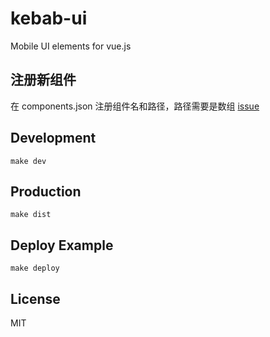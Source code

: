 # kebab-ui
Mobile UI elements for vue.js

## 注册新组件
在 components.json 注册组件名和路径，路径需要是数组 [issue](https://github.com/webpack/webpack/issues/300)

## Development

```shell
make dev
```

## Production
```shell
make dist
```

## Deploy Example
```shell
make deploy
```

## License
MIT
